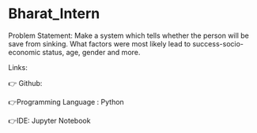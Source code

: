 # Bharat_Intern
Problem Statement: Make a system which tells whether the person will be save from sinking. What factors were most likely lead to success-socio-economic status, age, gender and more.

Links:

👉 Github: 

👉Programming Language : Python

👉IDE: Jupyter Notebook
